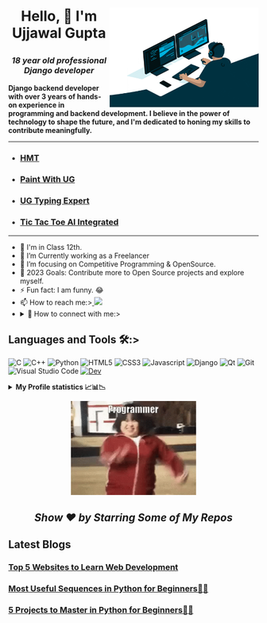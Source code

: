 <h1> <img alt="GIF" src="giphy.gif" width=300px height=200px align="right">

<p align="center" >Hello, 👋 I'm Ujjawal Gupta</p>
<h3 align="center"><i>18 year old professional Django developer</i></h3></h1>
<p><strong> Django backend developer with over 3 years of hands-on experience in programming and backend development. I believe in the power of technology to shape the future, and I'm dedicated to honing my skills to contribute meaningfully. </h2></strong></p><hr>
<ul>
<li><h3><a href="https://github.com/UG-SEP/HMT" alt="project" title="HMT is a multi text-editor which provides you to interact with HTML, CSS, Markdown with one click preview.">HMT</a></h3></li>
<li><h3><a href="https://github.com/UG-SEP/Paint-with-UG-The-SEP" alt="project" title="It is a paint application created in c language using graphics.h header file ">Paint With UG</a></h3></li>
<li><h3><a href="https://github.com/UG-SEP/UG-Typing-Expert" alt="project" title="Typing Expert is a game in which you can test your typing speed, enjoy typing games and see your position on the leaderboard">UG Typing Expert</a></h3></li>
<li><h3><a href="https://github.com/UG-SEP/Tic-Tac-Toe-AI-Intergrated" alt="project" title="It is a popular game in this you can play with computer and there is unique concept click on the link and go to the video from readme.md and enjoy it">Tic Tac Toe AI Integrated</a></h3></li>
</ul>
<hr>

- 🔭 I'm in Class 12th.
- 🌱 I’m Currently working as a Freelancer
- 🎯 I’m focusing on Competitive Programming & OpenSource.
- 🥅 2023 Goals: Contribute more to Open Source projects and explore myself.
- ⚡ Fun fact: I am funny. 😂
- 📫 How to reach me:></summary><a href="mailto:ujjwalcomputerpro1@gmail.com"> <img src="https://img.icons8.com/fluent/48/000000/gmail.png" width="22px"/> </a>
- ***<details> <summary>*** 🤝  How to connect with me:></summary>
<a href="https://www.linkedin.com/in/ugthesep/">![LinkedIn](https://img.shields.io/badge/LinkedIn-0077B5?style=for-the-badge&logo=linkedin&logoColor=white)</a>
<a href="https://www.youtube.com/channel/UChdmj1kcZiXXsmEKz7dVnWQ">![Youtube](https://img.shields.io/badge/YouTube-FF0000?style=for-the-badge&logo=youtube&logoColor=white)</a>

</details>

<h2> Languages and Tools 🛠:></h2>

![C](https://img.shields.io/badge/%20-C--language-%23434C5E?style=for-the-badge&logo=c&%2B%2B&labelColor=%23A8B9CC&logoColor=black)
![C++](https://img.shields.io/badge/C%2B%2B-%23434C5E?style=for-the-badge&logo=C%2B%2B&labelColor=%23800000)
![Python](https://img.shields.io/badge/Python-3776AB?style=for-the-badge&logo=python&logoColor=white)
![HTML5](https://img.shields.io/badge/HTML-%23434C5E?style=for-the-badge&logo=HTML5&%2B%2B&labelColor=%23E34F26&logoColor=white)
![CSS3](https://img.shields.io/badge/CSS-%23434C5E?style=for-the-badge&logo=CSS3&labelColor=%231572b6)
![Javascript](https://img.shields.io/badge/JavaScript-F7DF1E?style=for-the-badge&logo=javascript&logoColor=black)
![Django](https://img.shields.io/badge/Django-092E20?style=for-the-badge&logo=django&logoColor=white)
![Qt](https://img.shields.io/badge/Qt-%23434C5E?style=for-the-badge&logo=Qt&labelColor=%2341CD52&logoColor=white)
![Git](https://img.shields.io/badge/Git-%23434C5E?style=for-the-badge&logo=git&labelColor=%23F05032&logoColor=white)
![Visual Studio Code](https://img.shields.io/badge/Visual_Studio_Code-0078D4?style=for-the-badge&logo=visual%20studio%20code&logoColor=white)
[![Dev](https://img.shields.io/badge/dev.to-0A0A0A?style=for-the-badge&logo=devdotto&logoColor=white)](https://dev.to/ugsep)
<details><summary><strong>My Profile statistics 📈📊📉</strong></summary>
 <table>
 <tr>
 <td>

[![Ujjwal Gupta stats](https://github-readme-stats.vercel.app/api?username=UG-SEP&theme=chartreuse-dark)](https://github.com/UG-SEP)
</td>
<td>

[![GitHub Streak](https://github-readme-streak-stats.herokuapp.com/?user=UG-SEP&theme=onedark)](https://github.com/UG-SEP)
</td>
</tr>
<tr>
<td>

[![Language Preferred](https://github-readme-stats.vercel.app/api/top-langs/?username=UG-SEP&layout=compact&theme=chartreuse-dark)](https://github.com/UG-SEP)

</td>
<td>

[![trophy](https://github-profile-trophy.vercel.app/?username=UG-SEP&theme=gruvbox)](https://github.com/UG-SEP)

</td>
</tr>
</table>

[![Ujjawal's github activity graph](https://github-readme-activity-graph.vercel.app/graph?username=UG-SEP&bg_color=ffcfe9&color=9e4c98&line=9e4c98&point=403d3d&area=true&hide_border=true)](https://github.com/ashutosh00710/github-readme-activity-graph)

</details>

<p align="center">
<img src="https://github.com/UG-SEP/UG-SEP/blob/main/meme.gif" alt="meme" title="funny" width="50%"/>
<h2 align="center"><i> Show ❤️ by Starring Some of My Repos</i></h2>
</p>
<h2>Latest Blogs</h2>
<h3><a href="https://dev.to/ug/top-5-website-to-learn-web-development-2k4h">Top 5 Websites to Learn Web Development</a></h3>
<h3><a href="https://dev.to/ug/most-useful-sequences-in-python-for-beginners-3ac3">Most Useful Sequences in Python for Beginners👨‍💻</a></h3>
<h3><a href="https://dev.to/ug/5-project-to-master-in-python-for-beginners-4blm">5 Projects to Master in Python for Beginners👨‍💻</a></h3>
